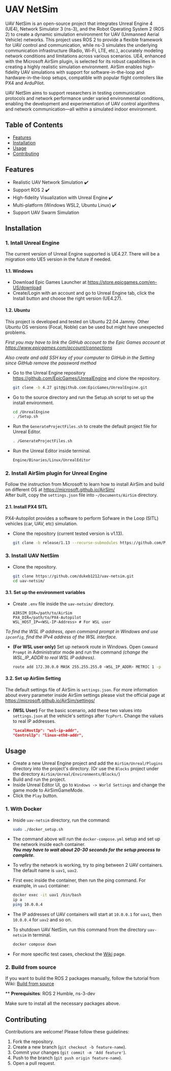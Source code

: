 # UAV NetSim

UAV NetSim is an open-source project that integrates Unreal Engine 4 (UE4), Network Simulator 3 (ns-3), and the Robot Operating System 2 (ROS 2) to create a dynamic simulation environment for UAV (Unmanned Aerial Vehicle) networks. This project uses ROS 2 to provide a flexible framework for UAV control and communication, while ns-3 simulates the underlying communication infrastructure (Radio, Wi-Fi, LTE, etc.), accurately modeling network conditions and limitations across various scenarios. UE4, enhanced with the Microsoft AirSim plugin, is selected for its robust capabilities in creating a highly realistic simulation environment. AirSim enables high-fidelity UAV simulations with support for software-in-the-loop and hardware-in-the-loop setups, compatible with popular flight controllers like PX4 and ArduPilot.

UAV NetSim aims to support researchers in testing communication protocols and network performance under varied environmental conditions, enabling the development and experimentation of UAV control algorithms and network communication—all within a simulated indoor environment.



## Table of Contents  

- [Features](#features)
- [Installation](#installation)
- [Usage](#usage)
- [Contributing](#contributing)

## Features  

- Realistic UAV Network Simulation ✔️
- Support ROS 2 ✔️
- High-fidelity Visualization with Unreal Engine ✔️
- Multi-platform (Windows WSL2, Ubuntu Linux) ✔️
- Support UAV Swarm Simulation

## Installation  

### 1. Intall Unreal Engine  

The current version of Unreal Engine supported is UE4.27. There will be a migration onto UE5 version in the future if needed.  

#### 1.1. Windows  

- Download Epic Games Launcher at https://store.epicgames.com/en-US/download
- Create/Login with an account and go to Unreal Engine tab, click the Install button and choose the right version (UE4.27).

#### 1.2. Ubuntu  

This project is developed and tested on Ubuntu 22.04 Jammy. Other Ubuntu OS versions (Focal, Noble) can be used but might have unexpected problems.  

*First you may have to link the GitHub account to the Epic Games account at https://www.epicgames.com/account/connections* 

*Also create and add SSH key of your computer to GitHub in the Setting since GitHub remove the password method*

- Go to the Unreal Engine repository https://github.com/EpicGames/UnrealEngine and clone the repository.
  ```bash
  git clone -b 4.27 git@github.com:EpicGames/UnrealEngine.git
  
- Go to the source directory and run the Setup.sh script to set up the install environment.
  
  ```bash
  cd /UnrealEngine
  . /Setup.sh

- Run the `GenerateProjectFiles.sh` to create the default project file for Unreal Editor.
  
  ```bash
  . /GenerateProjectFiles.sh

- Run the Unreal Editor inside terminal.

  ```bash
  Engine/Binaries/Linux/UnrealEditor

### 2. Install AirSim plugin for Unreal Engine  

Follow the instruction from Microsoft to learn how to install AirSim and build on different OS at https://microsoft.github.io/AirSim/  
After built, copy the `settings.json` file into `~/Documents/AirSim` directory.

#### 2.1. Install PX4 SITL
PX4-Autopilot provides a software to perform Sofware in the Loop (SITL) vehicles (car, UAV, etc) simulation.

- Clone the repository (current tested version is v1.13).
  ```bash
  git clone -b release/1.13 --recurse-submodules https://github.com/PX4/PX4-Autopilot.git

### 3. Install UAV NetSim

- Clone the repository.
  
  ```bash
  git clone https://github.com/dukeb1212/uav-netsim.git
  cd uav-netsim/

#### 3.1. Set up the environment variables

- Create `.env` file inside the `uav-netsim/` directory.
  
  ```env
  AIRSIM_DIR=/path/to/AirSim
  PX4_DIR=/path/to/PX4-Autopilot
  WSL_HOST_IP=<WSL-IP-Address> # For WSL user

*To find the WSL IP address, open command prompt in Windows and use `ipconfig`, find the IPv4 address of the WSL interface.*

 - **(For WSL user only)** Set up network route in Windows.
   Open `Command Prompt` in Administrator mode and run the command *(change the WSL_IP_ADDR to real WSL IP address)*.
   
   ```bash
   route add 172.30.0.0 MASK 255.255.255.0 <WSL_IP_ADDR> METRIC 1 -p

#### 3.2. Set up AirSim Setting

The default settings file of AirSim is `settings.json`. For more information about every parameter inside AirSim settings please visit the official page at https://microsoft.github.io/AirSim/settings/  

- **(WSL User)** For the basic scenario, add these two values into `settings.json` at the vehicle's settings after `TcpPort`. Change the values to real IP addresses.

   ```json
   "LocalHostIp": "wsl-ip-addr",
   "ControlIp": "linux-eth0-addr",

## Usage

- Create a new Unreal Engine project and add the `AirSim/Unreal/Plugins` directory into the project's directory. (Or use the `Blocks` project under the directory `AirSim/Unreal/Environments/Blocks/`)
- Build and run the project.
- Inside Unreal Editor UI, go to `Windows -> World Settings` and change the game mode to AirSimGameMode.
- Click the `Play` button.

### 1. With Docker
- Inside `uav-netsim` directory, run the command:

	```bash
	sudo ./docker_setup.sh

- The command above will run the `docker-compose.yml` setup and set up the network inside each container.  
  **_You may have to wait about 20-30 seconds for the setup process to complete._**
- To vefiry the network is working, try to ping between 2 UAV containers. The default name is `uav1`, `uav2`.
- First exec inside the container, then run the ping command. For example, in `uav1` container:
	```bash
	docker exec -it uav1 /bin/bash
	ip a
	ping 10.0.0.4
- The IP addresses of UAV containers will start at `10.0.0.1` for `uav1`, then `10.0.0.4` for `uav2` and so on.

- To shutdown UAV NetSim, run this command from the directory `uav-netsim` in terminal.
    ```bash
    docker compose down

- For more specific test cases, checkout the [Wiki](https://github.com/dukeb1212/uav-netsim/wiki) page.

### 2. Build from source
If you want to build the ROS 2 packages manually, follow the tutorial from Wiki: [Build from source](https://github.com/dukeb1212/uav-netsim/wiki/Build-from-source)

** **Prerequisites**: ROS 2 Humble, ns-3-dev

Make sure to install all the necessary packages above.

## Contributing
Contributions are welcome! Please follow these guidelines:
1. Fork the repository.
2. Create a new branch (`git checkout -b feature-name`).
3. Commit your changes (`git commit -m 'Add feature'`).
4. Push to the branch (`git push origin feature-name`).
5. Open a pull request.